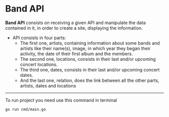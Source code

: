 # Band API
**Band API** consists on receiving a given API and manipulate the data contained in it, in order to create a site, displaying the information.
- API consists in four parts:
   - The first one, artists, containing information about some bands and artists like their name(s), image, in which year they began their activity, the date of their first album and the members.
   - The second one, locations, consists in their last and/or upcoming concert locations.
   - The third one, dates, consists in their last and/or upcoming concert dates.
   - And the last one, relation, does the link between all the other parts, artists, dates and locations
---
To run project you need use this command in terminal
```
go run cmd/main.go
```
